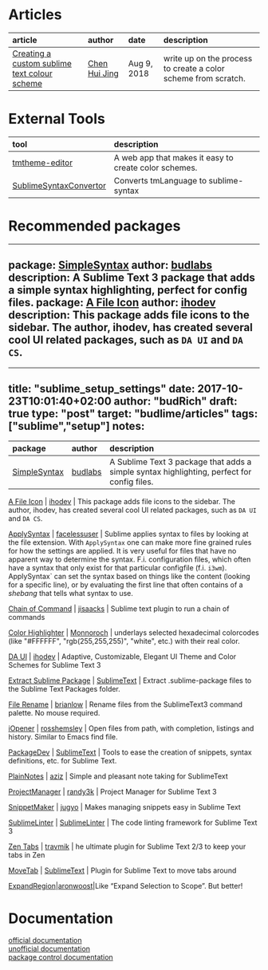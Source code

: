 # Articles
article | author | date | description
:-------|:-------|:-----|:-----------
[Creating a custom sublime text colour scheme](https://www.chenhuijing.com/blog/creating-a-custom-sublime-text-colour-scheme/) | [Chen Hui Jing](https://www.chenhuijing.com) | Aug 9, 2018 | write up on the process to create a color scheme from scratch.

# External Tools
tool | description
:--- |:-----------
[tmtheme-editor](https://tmtheme-editor.herokuapp.com/#!/editor/theme/Monokai) | A web app that makes it easy to create color schemes.  
[SublimeSyntaxConvertor](https://github.com/aziz/SublimeSyntaxConvertor) | Converts tmLanguage to sublime-syntax
   

# Recommended packages

---
package: [SimpleSyntax](https://github.com/budlabs/SimpleSyntax)
author: [budlabs](https://github.com/budlabs)
description: A Sublime Text 3 package that adds a simple syntax highlighting, perfect for config files.
package: [A File Icon](https://github.com/ihodev/a-file-icon)
author: [ihodev](https://github.com/ihodev)
description: This package adds file icons to the sidebar. The author, ihodev, has created several cool UI related packages, such as `DA UI` and `DA CS`.
---


---
title: "sublime_setup_settings"
date: 2017-10-23T10:01:40+02:00
author: "budRich"
draft: true
type: "post"
target: "budlime/articles"
tags: ["sublime","setup"]
notes:
---

package | author | description
:------ |:------ |:-----------
[SimpleSyntax](https://github.com/budlabs/SimpleSyntax) | [budlabs](https://github.com/budlabs) | A Sublime Text 3 package that adds a simple syntax highlighting, perfect for config files.

[A File Icon](https://github.com/ihodev/a-file-icon) | [ihodev](https://github.com/ihodev) | This package adds file icons to the sidebar. The author, ihodev, has created several cool UI related packages, such as `DA UI` and `DA CS`.

[ApplySyntax](https://github.com/facelessuser/ApplySyntax) | [facelessuser](https://github.com/facelessuser) | Sublime applies syntax to files by looking at the file extension. With `ApplySyntax` one can make more fine grained rules for how the settings are applied. It is very useful for files that have no apparent way to determine the syntax. F.i. configuration files, which often have a syntax that only exist for that particular configfile (f.i. `i3wm`). ApplySyntax` can set the syntax based on things like the content (looking for a specific line), or by evaluating the first line that often contains of a *shebang* that tells what syntax to use.

[Chain of Command](https://github.com/jisaacks/ChainOfCommand) | [jisaacks](https://github.com/jisaacks) | Sublime text plugin to run a chain of commands

[Color Highlighter](https://github.com/Monnoroch/ColorHighlighter) | [Monnoroch](https://github.com/Monnoroch/ColorHighlighter) | underlays selected hexadecimal colorcodes (like "#FFFFFF", "rgb(255,255,255)", "white", etc.) with their real color.

[DA UI](https://github.com/ihodev/sublime-da-ui) | [ihodev](https://github.com/ihodev) | Adaptive, Customizable, Elegant UI Theme and Color Schemes for Sublime Text 3

[Extract Sublime Package](https://github.com/SublimeText/ExtractSublimePackage) | [SublimeText](https://github.com/SublimeText) | Extract .sublime-package files to the Sublime Text Packages folder.

[File Rename](https://github.com/brianlow/FileRename) | [brianlow](https://github.com/brianlow) | Rename files from the SublimeText3 command palette. No mouse required.

[iOpener](https://github.com/rosshemsley/iOpener) | [rosshemsley](https://github.com/rosshemsley) | Open files from path, with completion, listings and history. Similar to Emacs find file.

[PackageDev](https://github.com/SublimeText/PackageDev) | [SublimeText](https://github.com/SublimeText) | Tools to ease the creation of snippets, syntax definitions, etc. for Sublime Text.

[PlainNotes](https://github.com/aziz/PlainNotes) | [aziz](https://github.com/aziz) | Simple and pleasant note taking for SublimeText

[ProjectManager](https://github.com/randy3k/ProjectManager) | [randy3k](https://github.com/randy3k) | Project Manager for Sublime Text 3

[SnippetMaker](https://github.com/jugyo/SublimeSnippetMaker) | [jugyo](https://github.com/jugyo) | Makes managing snippets easy in Sublime Text

[SublimeLinter](http://www.sublimelinter.com/en/stable/) | [SublimeLinter](https://github.com/SublimeLinter) | The code linting framework for Sublime Text 3

[Zen Tabs](https://github.com/travmik/ZenTabs) | [travmik](https://github.com/travmik) | he ultimate plugin for Sublime Text 2/3 to keep your tabs in Zen

[MoveTab](https://github.com/SublimeText/MoveTab) | [SublimeText](https://github.com/SublimeText) | Plugin for Sublime Text to move tabs around

[ExpandRegion](https://github.com/aronwoost/sublime-expand-region)|[aronwoost](https://github.com/aronwoost)|Like “Expand Selection to Scope”. But better!


# Documentation
[official documentation](https://www.sublimetext.com/docs/3/)  
[unofficial documentation](http://docs.sublimetext.info/en/latest/)  
[package control documentation](https://packagecontrol.io/docs)  
